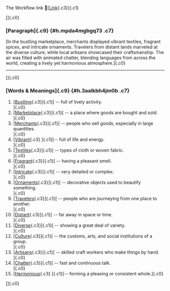 The Workflow link
👏[[Link](https://www.google.com/url?q=http://www.google.com&sa=D&source=editors&ust=1759335702369001&usg=AOvVaw3U29vQ7-WzMP5tvhdUO0Py){.c3}]{.c1}

[]{.c0}

### [Paragraph]{.c9} {#h.mpda4mgbgq73 .c7}

[In the bustling marketplace, merchants displayed vibrant textiles,
fragrant spices, and intricate ornaments. Travelers from distant lands
marveled at the diverse culture, while local artisans showcased their
craftsmanship. The air was filled with animated chatter, blending
languages from across the world, creating a lively yet harmonious
atmosphere.]{.c0}

------------------------------------------------------------------------

[]{.c0}

### [Words & Meanings]{.c9} {#h.3aalkbh4jm0b .c7}

1.  [[Bustling](https://www.google.com/url?q=http://www.google.com&sa=D&source=editors&ust=1759335702370364&usg=AOvVaw1uLiKJ3ECuPlC-LUVItn92){.c3}]{.c1}[ --
    full of lively activity.\
    ]{.c0}
2.  [[Marketplace](https://www.google.com/url?q=http://www.google.com&sa=D&source=editors&ust=1759335702370641&usg=AOvVaw21eL0zVZOlLTshEuC2QK6Z){.c3}]{.c1}[ --
    a place where goods are bought and sold.\
    ]{.c0}
3.  [[Merchants](https://www.google.com/url?q=http://www.google.com&sa=D&source=editors&ust=1759335702371018&usg=AOvVaw0NgRSl24Dkko3a4t8pcUe5){.c3}]{.c1}[ --
    people who sell goods, especially in large quantities.\
    ]{.c0}
4.  [[Vibrant](https://www.google.com/url?q=http://www.google.com&sa=D&source=editors&ust=1759335702371341&usg=AOvVaw2zaa_4-T7OVBBj3CsSmt6z){.c3}
    ]{.c1}[-- full of life and energy.\
    ]{.c0}
5.  [[Textiles](https://www.google.com/url?q=http://www.google.com&sa=D&source=editors&ust=1759335702371596&usg=AOvVaw0MxMBdZfwIG5qJmlpI_40Y){.c3}]{.c1}[ --
    types of cloth or woven fabric.\
    ]{.c0}
6.  [[Fragrant](https://www.google.com/url?q=http://www.google.com&sa=D&source=editors&ust=1759335702371821&usg=AOvVaw37b24g3lBf9UjLScMZsMAv){.c3}]{.c1}[ --
    having a pleasant smell.\
    ]{.c0}
7.  [[Intricate](https://www.google.com/url?q=http://www.google.com&sa=D&source=editors&ust=1759335702372072&usg=AOvVaw3Ody_40KKAYIfFE7IXs19a){.c3}]{.c1}[ --
    very detailed or complex.\
    ]{.c0}
8.  [[Ornaments](https://www.google.com/url?q=http://www.google.com&sa=D&source=editors&ust=1759335702372297&usg=AOvVaw1FmrGA6hzyXyH4_VBddpG3){.c3}]{.c1}[ --
    decorative objects used to beautify something.\
    ]{.c0}
9.  [[Travelers](https://www.google.com/url?q=http://www.google.com&sa=D&source=editors&ust=1759335702372558&usg=AOvVaw1e0MxtnXrN4_wJgEOltlfT){.c3}]{.c1}[ --
    people who are journeying from one place to another.\
    ]{.c0}
10. [[Distant](https://www.google.com/url?q=http://www.google.com&sa=D&source=editors&ust=1759335702372873&usg=AOvVaw0CJg8cl-WkBj7cu_TcYQIP){.c3}]{.c1}[ --
    far away in space or time.\
    ]{.c0}
11. [[Diverse](https://www.google.com/url?q=http://www.google.com&sa=D&source=editors&ust=1759335702373159&usg=AOvVaw0Q8bODfZ_r9q29mCW-eLt2){.c3}]{.c1}[ --
    showing a great deal of variety.\
    ]{.c0}
12. [[Culture](https://www.google.com/url?q=http://www.google.com&sa=D&source=editors&ust=1759335702373390&usg=AOvVaw2fToEOcEiDz82QAiX7vbRg){.c3}]{.c1}[ --
    the customs, arts, and social institutions of a group.\
    ]{.c0}
13. [[Artisans](https://www.google.com/url?q=http://www.google.com&sa=D&source=editors&ust=1759335702373640&usg=AOvVaw3__WEwdVttpsWnhKBrzTNz){.c3}]{.c1}[ --
    skilled craft workers who make things by hand.\
    ]{.c0}
14. [[Chatter](https://www.google.com/url?q=http://www.google.com&sa=D&source=editors&ust=1759335702373866&usg=AOvVaw2kT7yJrm0oFRv3ucyBfB8N){.c3}]{.c1}[ --
    fast and continuous talk.\
    ]{.c0}
15. [[Harmonious](https://www.google.com/url?q=http://www.google.com&sa=D&source=editors&ust=1759335702374108&usg=AOvVaw2AFJ-oJfzOhjq2lk_h5T_l){.c3}
    ]{.c1}[-- forming a pleasing or consistent whole.]{.c0}

[]{.c0}
